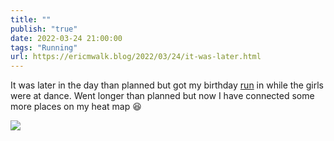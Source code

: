 ```yaml
---
title: ""
publish: "true"
date: 2022-03-24 21:00:00
tags: "Running"
url: https://ericmwalk.blog/2022/03/24/it-was-later.html
---
```


It was later in the day than planned but got my birthday [run](http://www.strava.com/activities/6877742259) in while the girls were at dance. Went longer than planned but now I have connected some more places on my heat map 😆

![](https://ericmwalk.blog/uploads/2022/fd78d9c370.jpg)